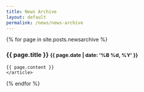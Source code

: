 ```yaml
---
title: News Archive
layout: default
permalink: /news/news-archive
---
```


  {% for page in site.posts.newsarchive %}
  <article>
    <h3>
      {{ page.title }}
      <small class="pull-right">{{ page.date | date: '%B %d, %Y' }}</small>
    </h3>

    {{ page.content }}
    </article>
  {% endfor %}
